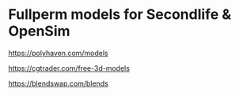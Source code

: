 # Fullperm models for Secondlife & OpenSim

https://polyhaven.com/models

https://cgtrader.com/free-3d-models

https://blendswap.com/blends
